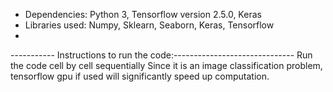 
- Dependencies: Python 3, Tensorflow version 2.5.0, Keras
- Libraries used: Numpy, Sklearn, Seaborn, Keras, Tensorflow
-
----------- Instructions to run the code:------------------------------
Run the code cell by cell sequentially
Since it is an image classification problem, tensorflow gpu if used will significantly speed up computation.



